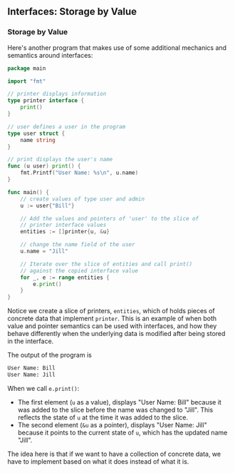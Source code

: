 ## Interfaces: Storage by Value

### Storage by Value

Here's another program that makes use of some additional mechanics and semantics around interfaces: 

```go
package main

import "fmt"

// printer displays information
type printer interface {
	print()
}

// user defines a user in the program
type user struct {
	name string
}

// print displays the user's name
func (u user) print() {
	fmt.Printf("User Name: %s\n", u.name)
}

func main() {
	// create values of type user and admin
	u := user{"Bill"}

	// Add the values and pointers of 'user' to the slice of
	// printer interface values
	entities := []printer{u, &u}

	// change the name field of the user
	u.name = "Jill"

	// Iterate over the slice of entities and call print()
	// against the copied interface value
	for _, e := range entities {
		e.print()
	}
}
```

Notice we create a slice of printers, `entities`, which of holds pieces of concrete data that implement `printer`. This is an example of when both value and pointer semantics can be used with interfaces, and how they behave differently when the underlying data is modified after being stored in the interface.

The output of the program is

```sh
User Name: Bill
User Name: Jill
```

When we call `e.print()`:

- The first element (`u` as a value), displays "User Name: Bill" because it was added to the slice before the name was changed to "Jill". This reflects the state of `u` at the time it was added to the slice.
- The second element (`&u` as a pointer), displays "User Name: Jill" because it points to the current state of `u`, which has the updated name "Jill".

The idea here is that if we want to have a collection of concrete data, we have to implement based on what it does instead of what it is.